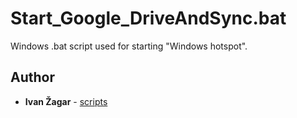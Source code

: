 # Start_Google_DriveAndSync.bat
Windows .bat script used for starting "Windows hotspot".

## Author

* **Ivan Žagar** - [scripts](https://github.com/Thranduil77/scripts/tree/master/Start_Windows_Hotspot)